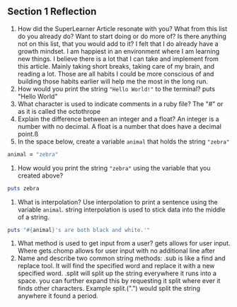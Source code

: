 ## Section 1 Reflection

1. How did the SuperLearner Article resonate with you? What from this list do you already do? Want to start doing or do more of? Is there anything not on this list, that you would add to it?
I felt that I do already have a growth mindset. I am happiest in an environment where I am learning new things. I believe there is a lot that I can take and implement from this article. Mainly taking short breaks, taking care of my brain, and reading a lot. Those are all habits I could be more conscious of and building those habits earlier will help me the most in the long run.
1. How would you print the string `"Hello World!"` to the terminal?
puts "Hello World"
1. What character is used to indicate comments in a ruby file?
The "#" or as it is called the octothrope
1. Explain the difference between an integer and a float?
An integer is a number with no decimal. A float is a number that does have a decimal point.ß
1. In the space below, create a variable `animal` that holds the string `"zebra"`
```ruby
animal = "zebra"
```
1. How would you print the string `"zebra"` using the variable that you created above?
```ruby
puts zebra
```
1. What is interpolation? Use interpolation to print a sentence using the variable `animal`.
string interpolation is used to stick data into the middle of a string.
```ruby
puts "#{animal}'s are both black and white.'"
```
1. What method is used to get input from a user?
gets allows for user input. Where gets.chomp allows for user input with no additional line after
1. Name and describe two common string methods:
.sub is like a find and replace tool. It will find the specified word and replace
it with a new specified word.
.split will split up the string everywhere it runs into a space. you can further expand this by requesting it split
where ever it finds other characters. Example split.(".") would split the string
anywhere it found a period.  
